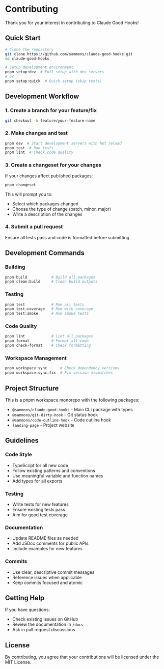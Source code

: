 # Contributing

Thank you for your interest in contributing to Claude Good Hooks!

## Quick Start

```bash
# Clone the repository
git clone https://github.com/sammons/claude-good-hooks.git
cd claude-good-hooks

# Setup development environment
pnpm setup:dev  # Full setup with dev servers
# or
pnpm setup:quick  # Quick setup (skip tests)
```

## Development Workflow

### 1. Create a branch for your feature/fix

```bash
git checkout -b feature/your-feature-name
```

### 2. Make changes and test

```bash
pnpm dev  # Start development servers with hot reload
pnpm test  # Run tests
pnpm lint  # Check code quality
```

### 3. Create a changeset for your changes

If your changes affect published packages:

```bash
pnpm changeset
```

This will prompt you to:
- Select which packages changed
- Choose the type of change (patch, minor, major)
- Write a description of the changes

### 4. Submit a pull request

Ensure all tests pass and code is formatted before submitting.

## Development Commands

### Building
```bash
pnpm build           # Build all packages
pnpm clean:build     # Clean build outputs
```

### Testing
```bash
pnpm test            # Run all tests
pnpm test:coverage   # Run with coverage
pnpm test:smoke      # Run smoke tests
```

### Code Quality
```bash
pnpm lint            # Lint all packages
pnpm format          # Format all code
pnpm check-format    # Check formatting
```

### Workspace Management
```bash
pnpm workspace:sync      # Check dependency versions
pnpm workspace:sync:fix  # Fix version mismatches
```

## Project Structure

This is a pnpm workspace monorepo with the following packages:

- `@sammons/claude-good-hooks` - Main CLI package with types
- `@sammons/git-dirty-hook` - Git status hook
- `@sammons/code-outline-hook` - Code outline hook
- `landing-page` - Project website

## Guidelines

### Code Style
- TypeScript for all new code
- Follow existing patterns and conventions
- Use meaningful variable and function names
- Add types for all exports

### Testing
- Write tests for new features
- Ensure existing tests pass
- Aim for good test coverage

### Documentation
- Update README files as needed
- Add JSDoc comments for public APIs
- Include examples for new features

### Commits
- Use clear, descriptive commit messages
- Reference issues when applicable
- Keep commits focused and atomic

## Getting Help

If you have questions:
- Check existing issues on GitHub
- Review the documentation in `/docs`
- Ask in pull request discussions

## License

By contributing, you agree that your contributions will be licensed under the MIT License.